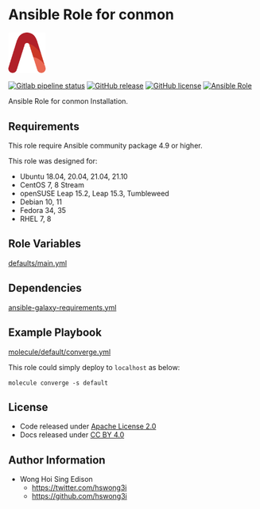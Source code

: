 # Ansible Role for conmon

<img src="/alvistack.svg" width="75" alt="AlviStack">

[![Gitlab pipeline status](https://img.shields.io/gitlab/pipeline/alvistack/ansible-role-conmon/master)](https://gitlab.com/alvistack/ansible-role-conmon/-/pipelines)
[![GitHub release](https://img.shields.io/github/release/alvistack/ansible-role-conmon.svg)](https://github.com/alvistack/ansible-role-conmon/releases)
[![GitHub license](https://img.shields.io/github/license/alvistack/ansible-role-conmon.svg)](https://github.com/alvistack/ansible-role-conmon/blob/master/LICENSE)
[![Ansible Role](https://img.shields.io/badge/galaxy-alvistack.conmon-blue.svg)](https://galaxy.ansible.com/alvistack/conmon)

Ansible Role for conmon Installation.

## Requirements

This role require Ansible community package 4.9 or higher.

This role was designed for:

  - Ubuntu 18.04, 20.04, 21.04, 21.10
  - CentOS 7, 8 Stream
  - openSUSE Leap 15.2, Leap 15.3, Tumbleweed
  - Debian 10, 11
  - Fedora 34, 35
  - RHEL 7, 8

## Role Variables

[defaults/main.yml](defaults/main.yml)

## Dependencies

[ansible-galaxy-requirements.yml](ansible-galaxy-requirements.yml)

## Example Playbook

[molecule/default/converge.yml](molecule/default/converge.yml)

This role could simply deploy to `localhost` as below:

    molecule converge -s default

## License

  - Code released under [Apache License 2.0](LICENSE)
  - Docs released under [CC BY 4.0](http://creativecommons.org/licenses/by/4.0/)

## Author Information

  - Wong Hoi Sing Edison
      - <https://twitter.com/hswong3i>
      - <https://github.com/hswong3i>
